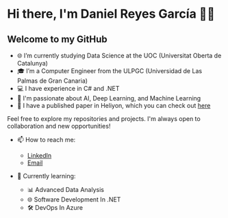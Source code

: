 # Hi there, I'm Daniel Reyes García 👨‍💻
## Welcome to my GitHub

- 🌐 I’m currently studying Data Science at the UOC (Universitat Oberta de Catalunya)
- 🎓 I’m a Computer Engineer from the ULPGC (Universidad de Las Palmas de Gran Canaria)
- 💻 I have experience in C# and .NET
- 🤖 I'm passionate about AI, Deep Learning, and Machine Learning
- 📄 I have a published paper in Heliyon, which you can check out [here](https://www.cell.com/heliyon/fulltext/S2405-8440(24)01499-3?_returnURL=https%3A%2F%2Flinkinghub.elsevier.com%2Fretrieve%2Fpii%2FS2405844024014993%3Fshowall%3Dtrue)

Feel free to explore my repositories and projects. I'm always open to collaboration and new opportunities! 

- 📫 How to reach me:
  - [LinkedIn](https://www.linkedin.com/in/daniel-reyes-garc%C3%ADa-4591b21a2/)
  - [Email](mailto:danielreyes9756@gmail.com)
  
- 🌱 Currently learning: 
  - 📊 Advanced Data Analysis
  - 🌐 Software Development In .NET
  - 🛠️ DevOps In Azure
